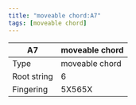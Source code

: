 ```yaml
---
title: "moveable chord:A7"
tags: [moveable chord]
---
```


|A7|moveable chord|
|---|---|
|Type|moveable chord|
|Root string|6|
|Fingering|5X565X|

